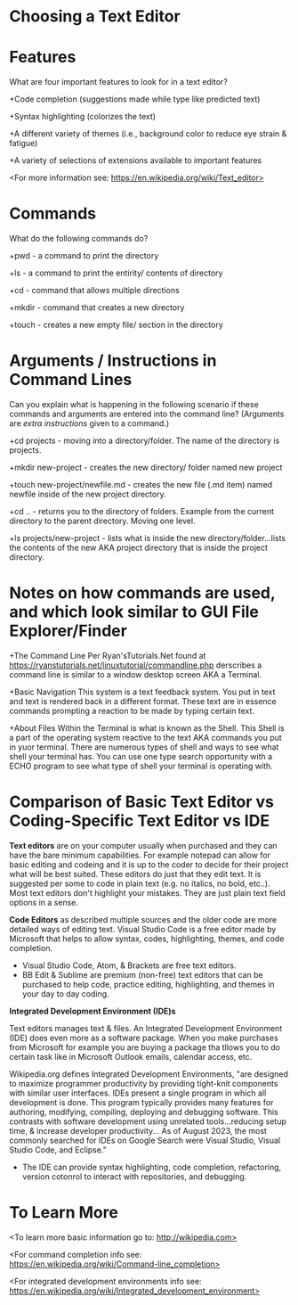 # **Choosing a Text Editor**
# **Features** 

What are four important features to look for in a text editor?

 +Code completion (suggestions made while type like predicted text)
 
 +Syntax highlighting (colorizes the text)
 
 +A different variety of themes (i.e., background color to reduce eye strain & fatigue)
 
 +A variety of selections of extensions available to important features

<For more information see: https://en.wikipedia.org/wiki/Text_editor>

 # **Commands**
What do the following commands do?

+pwd - a command to print the directory

+ls - a command to print the entirity/ contents of directory

+cd - command that allows multiple directions

+mkdir - command that creates a new directory

+touch - creates a new empty file/ section in the directory

# **Arguments / Instructions in Command Lines**
Can you explain what is happening in the following scenario if these commands and arguments are entered into the command line?
(Arguments are *extra instructions* given to a command.)

+cd projects - moving into a directory/folder. The name of the directory is projects. 

+mkdir new-project - creates the new directory/ folder named new project

+touch new-project/newfile.md - creates the new file  (.md item) named newfile inside of the new project directory.

+cd .. -  returns you to the directory of folders. Example from the current directory to the parent directory. Moving one level.

+ls projects/new-project - lists what is inside the new directory/folder...lists the contents of the new AKA project directory that is inside the project directory.

# **Notes on how commands are used, and which look similar to GUI File Explorer/Finder**

+The Command Line
Per Ryan'sTutorials.Net found at https://ryanstutorials.net/linuxtutorial/commandline.php derscribes a command line is similar to a window desktop screen AKA a Terminal. 

+Basic Navigation
This system is a text feedback system. You put in text and text is rendered back in a different format. These text are in essence commands prompting a reaction to be made by typing certain text.

+About Files
Within the Terminal is what is known as the Shell. This Shell is a part of the operating system reactive to the text AKA commands you put in yuor terminal. There are numerous types of shell and ways to see what shell your terminal has. You can use one type search opportunity with a ECHO program to see what type of shell your terminal is operating with. 

# Comparison of Basic Text Editor vs Coding-Specific Text Editor vs IDE 

**Text editors** are on your computer usually when purchased and they can have the bare minimum capabilities. 
For example notepad can allow for basic editing and codeing and it is up to the coder to decide for their project what will be best suited. These editors do just that they edit text. It is suggested per some to code in plain text (e.g. no italics, no bold, etc..). Most text editors don't highlight your mistakes. They are just plain text field options in a sense.

**Code Editors** as described multiple sources and the older code are more detailed ways of editing text. Visual Studio Code is a free editor made by Microsoft that helps to allow syntax, codes, highlighting, themes, and code completion.

+ Visual Studio Code, Atom, & Brackets are free text editors. 
+ BB Edit & Sublime are premium (non-free) text editors that can be purchased to help code, practice editing, highlighting, and themes in your day to day coding.

**Integrated Development Environment (IDE)s**

Text editors manages text & files. An Integrated Development Environment (IDE) does even more as a software package. When you make purchases from Microsoft for example you are buying a package tha tllows you to do certain task like in Microsoft Outlook emails, calendar access, etc.

Wikipedia.org defines Integrated Development Environments, "are designed to maximize programmer productivity by providing tight-knit components with similar user interfaces. IDEs present a single program in which all development is done. This program typically provides many features for authoring, modifying, compiling, deploying and debugging software. This contrasts with software development using unrelated tools...reducing setup time, & increase developer productivity... As of August 2023, the most commonly searched for IDEs on Google Search were Visual Studio, Visual Studio Code, and 
Eclipse." 

+ The IDE can provide syntax highlighting, code completion, refactoring, version cotonrol to interact with repositories, and debugging.

# To Learn More  

<To learn more basic information go to: http://wikipedia.com>

<For command completion info see: https://en.wikipedia.org/wiki/Command-line_completion>

<For integrated development environments info see: https://en.wikipedia.org/wiki/Integrated_development_environment>
